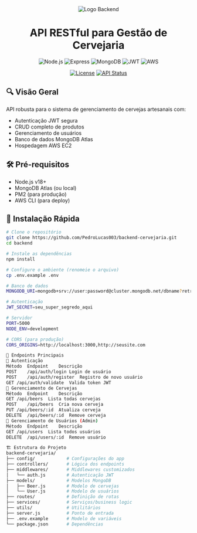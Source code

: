 <div align="center">
  <img src="https://img.icons8.com/color/96/000000/server.png" alt="Logo Backend"/>
  <h1>API RESTful para Gestão de Cervejaria</h1>
  
  ![Node.js](https://img.shields.io/badge/Node.js-18.x-green)
  ![Express](https://img.shields.io/badge/Express-5.x-lightgrey)
  ![MongoDB](https://img.shields.io/badge/MongoDB-6.x-green)
  ![JWT](https://img.shields.io/badge/Auth-JWT-orange)
  ![AWS](https://img.shields.io/badge/Deploy-EC2-orange)

  [![License](https://img.shields.io/badge/License-MIT-green.svg)](LICENSE)
  [![API Status](https://img.shields.io/website?url=http%3A%2F%2F54.167.254.163%3A5000%2Fapi%2Fhealth)](http://54.167.254.163:5000/api/health)
</div>

## 🔍 Visão Geral

API robusta para o sistema de gerenciamento de cervejas artesanais com:

- Autenticação JWT segura
- CRUD completo de produtos
- Gerenciamento de usuários
- Banco de dados MongoDB Atlas
- Hospedagem AWS EC2

## 🛠️ Pré-requisitos

- Node.js v18+
- MongoDB Atlas (ou local)
- PM2 (para produção)
- AWS CLI (para deploy)

## 🚀 Instalação Rápida

```bash
# Clone o repositório
git clone https://github.com/PedroLucas003/backend-cervejaria.git
cd backend

# Instale as dependências
npm install

# Configure o ambiente (renomeie o arquivo)
cp .env.example .env

# Banco de dados
MONGODB_URI=mongodb+srv://user:password@cluster.mongodb.net/dbname?retryWrites=true&w=majority

# Autenticação
JWT_SECRET=seu_super_segredo_aqui

# Servidor
PORT=5000
NODE_ENV=development

# CORS (para produção)
CORS_ORIGINS=http://localhost:3000,http://seusite.com

📡 Endpoints Principais
🔐 Autenticação
Método	Endpoint	Descrição
POST	/api/auth/login	Login de usuário
POST	/api/auth/register	Registro de novo usuário
GET	/api/auth/validate	Valida token JWT
🍺 Gerenciamento de Cervejas
Método	Endpoint	Descrição
GET	/api/beers	Lista todas cervejas
POST	/api/beers	Cria nova cerveja
PUT	/api/beers/:id	Atualiza cerveja
DELETE	/api/beers/:id	Remove cerveja
👥 Gerenciamento de Usuários (Admin)
Método	Endpoint	Descrição
GET	/api/users	Lista todos usuários
DELETE	/api/users/:id	Remove usuário

🏗️ Estrutura do Projeto
backend-cervejaria/
├── config/            # Configurações do app
├── controllers/       # Lógica dos endpoints
├── middlewares/       # Middlewares customizados
│   └── auth.js        # Autenticação JWT
├── models/            # Modelos MongoDB
│   ├── Beer.js        # Modelo de cervejas
│   └── User.js        # Modelo de usuários
├── routes/            # Definição de rotas
├── services/          # Serviços/business logic
├── utils/             # Utilitários
├── server.js          # Ponto de entrada
├── .env.example       # Modelo de variáveis
└── package.json       # Dependências
